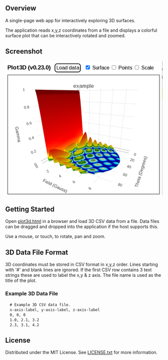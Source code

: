 ## Overview

A single-page web app for interactively exploring 3D surfaces.

The application reads x,y,z coordinates from a file and displays a colorful surface plot that can be interactively rotated and zoomed.

## Screenshot

![Screenshot1](screenshots/Screenshot1.png)

## Getting Started

Open [plot3d.html](plot3d.html) in a browser and load 3D CSV data from a file. Data files can be dragged and dropped into the application if the host supports this.

Use a mouse, or touch, to rotate, pan and zoom.


## 3D Data File Format

3D coordinates must be stored in CSV format in x,y,z order. Lines starting with '#' and blank lines are ignored. If the first CSV row contains 3 text strings these are used to label the x,y & z axis. The file name is used as the title of the plot.

### Example 3D Data File

      # Example 3D CSV data file.      
      x-axis-label, y-axis-label, z-axis-label      
      0, 0, 0
      1.0, 2.1, 3.2
      2.3, 3.1, 4.2

## License

Distributed under the MIT License. See [LICENSE.txt](LICENSE.txt) for more information.
